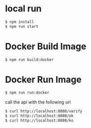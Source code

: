 
# local run 

```bash
$ npm install
$ npm run start
```

# Docker Build Image

```bash
$ npm run build:docker
```

# Docker Run Image

```bash
$ npm run run:docker
```

call the api with the following url

```bash
$ curl http://localhost:8080/verify
$ curl http://localhost:8080/ok
$ curl http://localhost:8080/ko
```
